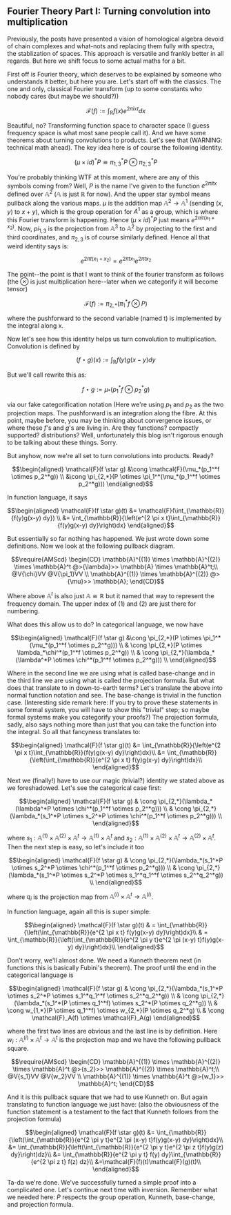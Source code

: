 ## Fourier Theory Part I: Turning convolution into multiplication

Previously, the posts have presented a vision of homological algebra devoid of chain complexes and what-nots and replacing them fully with spectra,
the stablization of spaces. This approach is versatile and frankly better in all regards. But here we shift focus to some actual maths for a bit.

First off is Fourier theory, which deserves to be explained by someone who understands it better, but here you are. Let's start off with the classics.
The one and only, classical Fourier transform (up to some constants who nobody cares (but maybe we should?))

$$\mathcal{F}(f) := \int_{\mathbb{R}}{f(x)e^{2 \pi i x t} dx}$$

Beautiful, no? Transforming function space to character space (I guess frequency space is what most sane people call it). And we have some theorems about turning
convolutions to products. Let's see that (WARNING: technical math ahead). The key idea here is of course the following identity.

$$(\mu \times id)^*P \cong \pi_{1,3}^*P \otimes \pi_{2,3}^*P$$

You're probably thinking WTF at this moment, where are any of this symbols coming from?
Well, $P$ is the name I've given to the function $e^{2 \pi i t x}$ defined over $\mathbb{A}^2$ ($\mathbb{A}$ is just $\mathbb{R}$ for now).
And the upper star symbol means pullback along the various maps.
$\mu$ is the addition map $\mathbb{A}^2 \to \mathbb{A}^1$ 
(sending $(x,y)$ to $x+y$),
which is the group operation for $A^1$ as a group, which is where this Fourier transform is happening. 
Hence $(\mu \times id)^*P$ just means $e^{2 \pi i t (x_1 + x_2)}$.
Now, $pi_{1,3}$ is the projection from $\mathbb{A}^3$ to 
$\mathbb{A}^2$ by projecting to the first and third coordinates, and $\pi_{2,3}$ is of course similarly defined. Hence all that weird identity says is:

$$e^{2 \pi t (x_1 + x_2)} = e^{2 \pi t x_1} e^{2 \pi t x_2}$$

The point--the point is that I want to think of the fourier transform as follows (the $\otimes$ is just multiplication here--later when we categorify
it will become tensor)

$$\mathcal{F}(f) := \pi_{2,*}(\pi_1^*f \otimes P)$$

where the pushforward to the second variable (named t) is implemented by the integral along x. 

Now let's see how this identity helps us turn convolution to multiplication. Convolution is defined by 

$$(f \star g)(x) := \int_{\mathbb{R}}{f(y)g(x-y) dy}$$

But we'll call rewrite this as:

$$f \star g := \mu_*(p_1^*f \otimes p_2^*g)$$

via our fake categorification notation (Here we're using $p_1$ and $p_2$ as the two projection maps.
The pushforward is an integration along the fibre. At this point, maybe before, you may be thinking about convergence issues,
or where these $f$'s and $g$'s are living in. Are they functions? compactly supported? distributions? Well, unfortunately this blog isn't rigorous enough to be talking about these things. Sorry.

But anyhow, now we're all set to turn convolutions into products. Ready?

$$\begin{aligned}
\mathcal{F}(f \star g)
&\cong \mathcal{F}(\mu_*(p_1^*f \otimes p_2^*g)) \\
&\cong \pi_{2,*}(P \otimes \pi_1^*(\mu_*(p_1^*f \otimes p_2^*g)))
\end{aligned}$$

In function language, it says

$$\begin{aligned}
\mathcal{F}(f \star g)(t)
&= \mathcal{F}(\int_{\mathbb{R}}{f(y)g(x-y) dy}) \\
&= \int_{\mathbb{R}}{\left(e^{2 \pi x t}\int_{\mathbb{R}}{f(y)g(x-y) dy}\right)dx}
\end{aligned}$$


But essentially so far nothing has happened. We just wrote down some definitions.
Now we look at the following pullback diagram.

$$\require{AMScd}
\begin{CD}
\mathbb{A}^{(1)} \times \mathbb{A}^{(2)} \times \mathbb{A}^t @>{\lambda}>> \mathbb{A} \times \mathbb{A}^t;\\
@V{\chi}VV @V{\pi_1}VV \\
\mathbb{A}^{(1)} \times \mathbb{A}^{(2)} @>{\mu}>> \mathbb{A};
\end{CD}$$

Where above $\mathbb{A}^t$ is also just $\mathbb{A} \cong \mathbb{R}$ but it named that way to represent the frequency domain. The upper index of $(1)$
and $(2)$ are just there for numbering.

What does this allow us to do? In categorical language, we now have 

$$\begin{aligned}
\mathcal{F}(f \star g)
&\cong \pi_{2,*}(P \otimes \pi_1^*(\mu_*(p_1^*f \otimes p_2^*g))) \\
& \cong \pi_{2,*}(P \otimes \lambda_*\chi^*(p_1^*f \otimes p_2^*g)) \\
& \cong \pi_{2,*}(\lambda_*(\lambda^*P \otimes \chi^*(p_1^*f \otimes p_2^*g))) \\
\end{aligned}$$

Where in the second line we are using what is called base-change and in the third line we are using what is called the projection formula.
But what does that translate to in down-to-earth terms? Let's translate the above into normal function notation and see. The base-change
is trivial in the function case. (Interesting side remark here: If you try to prove these statements in some formal system, you will have
to show this "trivial" step; so maybe formal systems make you categorify your proofs?) The projection formula, sadly, also says nothing more than
just that you can take the function into the integral. So all that fancyness translates to:

$$\begin{aligned}
\mathcal{F}(f \star g)(t)
&= \int_{\mathbb{R}}{\left(e^{2 \pi x t}\int_{\mathbb{R}}{f(y)g(x-y) dy}\right)dx}\\
&= \int_{\mathbb{R}}{\left(\int_{\mathbb{R}}{e^{2 \pi x t} f(y)g(x-y) dy}\right)dx}\\
\end{aligned}$$

Next we (finally!) have to use our magic (trivial?) identity we stated above as we foreshadowed. Let's see the categorical case first:

$$\begin{aligned}
\mathcal{F}(f \star g)
& \cong \pi_{2,*}(\lambda_*(\lambda^*P \otimes \chi^*(p_1^*f \otimes p_2^*g))) \\
& \cong \pi_{2,*}(\lambda_*(s_1^*P \otimes s_2^*P \otimes \chi^*(p_1^*f \otimes p_2^*g))) \\
\end{aligned}$$

where $s_1: \mathbb{A}^{(1)} \times \mathbb{A}^{(2)} \times \mathbb{A}^t \to \mathbb{A}^{(1)} \times \mathbb{A}^t$ and 
$s_2: \mathbb{A}^{(1)} \times \mathbb{A}^{(2)} \times \mathbb{A}^t \to \mathbb{A}^{(2)} \times \mathbb{A}^t$. Then the next step is easy, so
let's include it too

$$\begin{aligned}
\mathcal{F}(f \star g)
& \cong \pi_{2,*}(\lambda_*(s_1^*P \otimes s_2^*P \otimes \chi^*(p_1^*f \otimes p_2^*g))) \\
& \cong \pi_{2,*}(\lambda_*(s_1^*P \otimes s_2^*P \otimes s_1^*q_1^*f \otimes s_2^*q_2^*g)) \\
\end{aligned}$$

where $q_i$ is the projection map from $\mathbb{A}^{(i)} \times \mathbb{A}^t \to \mathbb{A}^{(i)}$.

In function language, again all this is super simple:

$$\begin{aligned}
\mathcal{F}(f \star g)(t)
& = \int_{\mathbb{R}}{\left(\int_{\mathbb{R}}{e^{2 \pi x t} f(y)g(x-y) dy}\right)dx}\\
& = \int_{\mathbb{R}}{\left(\int_{\mathbb{R}}{e^{2 \pi y t}e^{2 \pi (x-y) t}f(y)g(x-y) dy}\right)dx}\\
\end{aligned}$$

Don't worry, we'll almost done. We need a Kunneth theorem next (in functions this is basically Fubini's theorem). The proof until the end
in the categorical language is

$$\begin{aligned}
\mathcal{F}(f \star g)
& \cong \pi_{2,*}(\lambda_*(s_1^*P \otimes s_2^*P \otimes s_1^*q_1^*f \otimes s_2^*q_2^*g)) \\
& \cong \pi_{2,*}(\lambda_*(s_1^*(P \otimes q_1^*f) \otimes s_2^*(P \otimes q_2^*g)) \\
& \cong w_{1,*}(P \otimes q_1^*f) \otimes w_{2,*}(P \otimes q_2^*g) \\
& \cong \mathcal{F}_A(f) \otimes \mathcal{F}_A(g)
\end{aligned}$$

where the first two lines are obvious and the last line is by definition. Here $w_i:\mathbb{A}^{(i)} \times \mathbb{A}^t \to \mathbb{A}^t$
is the projection map and we have the following pullback square.

$$\require{AMScd}
\begin{CD}
\mathbb{A}^{(1)} \times \mathbb{A}^{(2)} \times \mathbb{A}^t @>{s_2}>> \mathbb{A}^{(2)} \times \mathbb{A}^t;\\
@V{s_1}VV @V{w_2}VV \\
\mathbb{A}^{(1)} \times \mathbb{A}^t @>{w_1}>> \mathbb{A}^t;
\end{CD}$$

And it is this pullback square that we had to use Kunneth on. But again translating to function language we just have: 
(also the obviousness of the function statement is a testament to the fact that Kunneth follows from the projection formula)

$$\begin{aligned}
\mathcal{F}(f \star g)(t)
&= \int_{\mathbb{R}}{\left(\int_{\mathbb{R}}{e^{2 \pi y t}e^{2 \pi (x-y) t}f(y)g(x-y) dy}\right)dx}\\
&= \int_{\mathbb{R}}{\left(\int_{\mathbb{R}}{e^{2 \pi y t}e^{2 \pi z t}f(y)g(z) dy}\right)dz}\\
&= \int_{\mathbb{R}}{e^{2 \pi y t} f(y) dy}\int_{\mathbb{R}}{e^{2 \pi z t} f(z) dz}\\
&=\mathcal{F}(f)(t)\mathcal{F}(g)(t)\\
\end{aligned}$$

Ta-da we're done. We've successfully turned a simple proof into a complicated one. Let's continue next time with inversion. Remember what we needed here:
$P$ respects the group operation, Kunneth, base-change, and projection formula.

